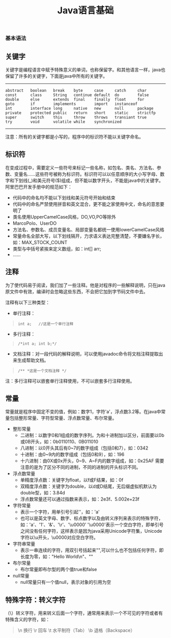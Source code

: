 ﻿---
layout: post
title: "Java语言基础"
data: 2017-12-24
description: "关键字 标识符 常量 转义字符"
tag: JavaSE
---

### 基本语法 ###

关键字
--
关键字是编程语言中赋予特殊意义的单词，也称保留字。和其他语言一样，java也保留了许多的关键字，下面是java中所有的关键字。


----------

    abstract   boolean   break    byte     case     catch     char   
    const      class     String   continue default  do        false
    double     else      extends  final    finally  float     for
    goto       if        implements        import   instanceof
    int        interface long     native   new      null      package
    private    protected public   return   short    static    strictfp
    super      switch    this     throw    throws   transiant true
    try        void      volatile while    synchronized


----------
注意：所有的关键字都是小写的，程序中的标识符不能以关键字命名。

标识符
--
在变成过程中，需要定义一些符号来标记一些名称，如包名、类名、方法名、参数、变量名……这些符号被称为标识符。标识符可以以任意顺序的大小写字母、数字和下划线(_)和美元符号($)组成，但不能以数字开头，不能是java中的关键字。
阿里巴巴开发手册中的规范如下：

- 代码中的命名均不能以下划线和美元符号开始和结束
- 代码中的命名严禁使用拼音和英文混合，更不能之家使用中文，命名的意思要明了
- 类名使用UpperCamelCase风格，DO,VO,PO等除外
 - MarcoPolo、UserDO
- 方法名、参数名、成员变量名、局部变量名都统一使用lowerCamelCase风格
- 常量命名全部大写，以下划线隔开，力求语义表达完整清楚，不要嫌名字长，如：MAX_STOCK_COUNT
- 类型与中括号紧挨来定义数组，如：int[] arr;
- ……

注释
--
为了使代码易于阅读，我们加了一些注释。他是对程序的一些解释说明，只在java原文件中有效，编译时会忽略这些东西，不会把它加到字节码文件中去。

注释有以下三种类型：

- 单行注释： 
> `int a;   //这是一个单行注释`
- 多行注释：  
> `/*int a;
    int b;*/`

- 文档注释：对一段代码的解释说明，可以使用javadoc命令将文档注释提取出来生成帮助文档。
> `/**
    *这是一个文档注释
    */`

注：多行注释可以嵌套单行注释使用，不可以嵌套多行注释使用。

常量
--
常量就是程序中固定不变的值，例如：数字1，字符'a'，浮点数3.2等。在java中常量包括整形常量、字符型常量、浮点数常量、布尔常量。

 - 整形常量
    - 二进制：以数字0和1组成的数字序列。为和十进制加以区分，前面要以0b或0B开头，如：0b0110110、0B011010
    - 八进制：以0开头其后有0~7的数字组成（包括0和7），如：0342
    - 十进制：由0~9内的数字组成（包括0和9），如：196
    - 十六进制：由0X或0x开头，0~9、A~F内的数字组成，如：0x25AF
    需要注意的是为了区分不同的进制，不同的进制的开头标识不同。
 - 浮点数常量
    - 单精度浮点数：关键字为float，以f或F结果，如：0f
    - 双精度浮点数：关键字为double，以d或D结尾，无后缀虚拟机默认为double型，如：3.84d
    - 浮点数常量还可以通过指数来表示，如：2e3f、5.002e+23f
 - 字符常量
    - 表示一个字符，用单引号引起''，如：'a'
    - 也可以是英文字母、数字、标点数字以及由转义序列来表示的特殊字符，如：'a'、'1'、'&'、'\r'、'\u0000'
    '\u0000'表示一个空白字符，即单引号之间没有任何字符，这样表示是因为java采用Unicode字符集，Unicode字符以\u开头，\u0000对应空白字符。
 - 字符串常量
    - 表示一串连续的字符，用双引号括起来"",可以什么也不包括任何字符，即长度为零，如："Hello World\n"、"" 
 - 布尔常量
    - 布尔常量即布尔型的两个值true和false
 - null常量
    - null常量只有一个值null，表示对象的引用为空 

特殊字符：转义字符
--
（\）转义字符，用来转义后面一个字符，通常用来表示一个不可见的字符或者有特殊含义的字符，如：

> \n  换行        \r  回车       \t  水平制符（Tab）       \b   退格（Backspace）





